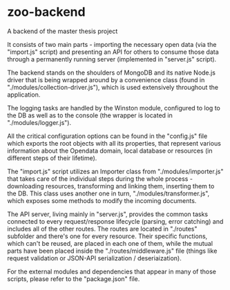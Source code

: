 # zoo-backend
A backend of the master thesis project

It consists of two main parts - importing the necessary open data (via the "import.js" script) and presenting an API for others to consume those data through a permanently running server (implemented in "server.js" script).

The backend stands on the shoulders of MongoDB and its native Node.js driver that is being wrapped around by a convenience class (found in "./modules/collection-driver.js"), which is used extensively throughout the application.

The logging tasks are handled by the Winston module, configured to log to the DB as well as to the console (the wrapper is located in "./modules/logger.js").

All the critical configuration options can be found in the "config.js" file which exports the root objects with all its properties, that represent various information about the Opendata domain, local database or resources (in different steps of their lifetime).

The "import.js" script utilizes an Importer class from "./modules/importer.js" that takes care of the individual steps during the whole process - downloading resources, transforming and linking them, inserting them to the DB. This class uses another one in turn, "./modules/transformer.js", which exposes some methods to modify the incoming documents.

The API server, living mainly in "server.js", provides the common tasks connected to every request/response lifecycle (parsing, error catching) and includes all of the other routes. The routes are located in "./routes" subfolder and there's one for every resource. Their specific functions, which can't be reused, are placed in each one of them, while the mutual parts have been placed inside the "./routes/middleware.js" file (things like request validation or JSON-API serialization / deseriaization).

For the external modules and dependencies that appear in many of those scripts, please refer to the "package.json" file.
